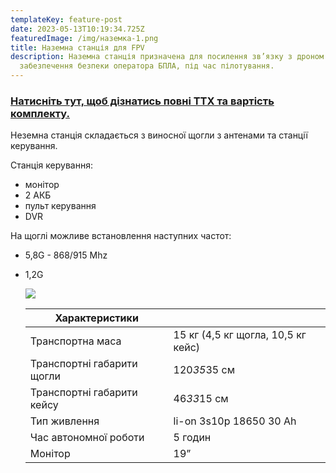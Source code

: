 ```yaml
---
templateKey: feature-post
date: 2023-05-13T10:19:34.725Z
featuredImage: /img/наземка-1.png
title: Наземна станція для FPV
description: Наземна станція призначена для посилення зв’язку з дроном та
  забезпечення безпеки оператора БПЛА, під час пілотування.
---
```

### <a href="https://drive.google.com/file/d/1nZrIeBLhkmqJeqc4jdbpWjJrcfD4ryI3/view?usp=share_link">**Натисніть тут, щоб дізнатись повні ТТХ та вартість комплекту.**</a>

Неземна станція складається з виносної щогли з
антенами та станції керування.

Станція керування:

* монітор
* 2 АКБ
* пульт керування
* DVR

На щоглі можливе встановлення наступних частот:

* 5,8G - 868/915 Mhz
* 1,2G

  ![](/img/0075.png)

  | Характеристики             |                                    |
  | -------------------------- | ---------------------------------- |
  | Транспортна маса           | 15 кг (4,5 кг щогла, 10,5 кг кейс) |
  | Транспортні габарити щогли | 120*35*35 см                       |
  | Транспортні габарити кейсу | 46*33*15 см                        |
  | Тип живлення               | li-on 3s10p 18650 30 Ah            |
  | Час автономної роботи      | 5 годин                            |
  | Монітор                    | 19”                                |